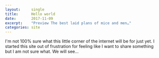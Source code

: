 ```yaml
---
layout:     single
title:      Hello world
date:       2017-11-09
excerpt:    "Preview The best laid plans of mice and men…"
categories: site
---
```


I'm not 100% sure what this little corner of the internet will be for just yet. I started this site out of frustration for feeling like I want to share something but I am not sure what. We will see…